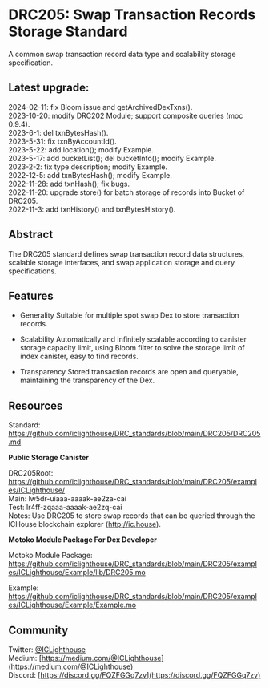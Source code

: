 
# DRC205: Swap Transaction Records Storage Standard
A common swap transaction record data type and scalability storage specification.
 
## Latest upgrade: 

2024-02-11: fix Bloom issue and getArchivedDexTxns().  
2023-10-20: modify DRC202 Module; support composite queries (moc 0.9.4).  
2023-6-1: del txnBytesHash().  
2023-5-31: fix txnByAccountId().  
2023-5-22: add location(); modify Example.  
2023-5-17: add bucketList(); del bucketInfo(); modify Example.  
2023-2-2: fix type description; modify Example.  
2022-12-5: add txnBytesHash(); modify Example.  
2022-11-28: add txnHash(); fix bugs.   
2022-11-20: upgrade store() for batch storage of records into Bucket of DRC205.  
2022-11-3: add txnHistory() and txnBytesHistory().

## Abstract
The DRC205 standard defines swap transaction record data structures, scalable storage interfaces, and swap application storage and query specifications.

## Features

* Generality
Suitable for multiple spot swap Dex to store transaction records.

* Scalability
Automatically and infinitely scalable according to canister storage capacity limit, using Bloom filter to solve the storage limit of index canister, easy to find records.

* Transparency
Stored transaction records are open and queryable, maintaining the transparency of the Dex.


## Resources

Standard: https://github.com/iclighthouse/DRC_standards/blob/main/DRC205/DRC205.md   

**Public Storage Canister**

DRC205Root: https://github.com/iclighthouse/DRC_standards/blob/main/DRC205/examples/ICLighthouse/  
Main: lw5dr-uiaaa-aaaak-ae2za-cai   
Test: lr4ff-zqaaa-aaaak-ae2zq-cai  
Notes: Use DRC205 to store swap records that can be queried through the ICHouse blockchain explorer (http://ic.house).

**Motoko Module Package For Dex Developer**

Motoko Module Package: https://github.com/iclighthouse/DRC_standards/blob/main/DRC205/examples/ICLighthouse/Example/lib/DRC205.mo

Example: https://github.com/iclighthouse/DRC_standards/blob/main/DRC205/examples/ICLighthouse/Example/Example.mo  

## Community

Twitter: [@ICLighthouse](https://twitter.com/ICLighthouse)  
Medium: [https://medium.com/@ICLighthouse](https://medium.com/@ICLighthouse)   
Discord: [https://discord.gg/FQZFGGq7zv](https://discord.gg/FQZFGGq7zv)  